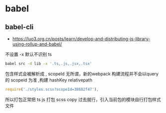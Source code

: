# babel

## babel-cli
- https://luo3.org.cn/posts/learn/develop-and-distributing-js-library-using-rollup-and-babel/

不设置 -x 默认不识别 ts  
```bash
babel src -d lib -x '.ts,.js,.jsx,.tsx'
```
包含样式会被解析成 , scopeId 无所谓，新的webpack 构建流程并不会以query 的 scopeid 为准 ,构建 hashKey relativepath
```js  
require('./styles.scss?scopeId=38682f47'),
```

所以打包正常把 ts js 打包   scss copy 过去就行，引入当前包的模块自行打包样式文件